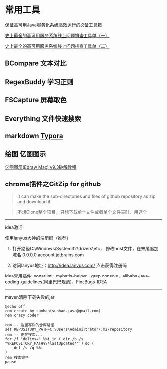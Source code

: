 # 常用工具
[保证高可用Java服务化系统高效运行的必备工具箱](https://mp.weixin.qq.com/s/uDqUqovc2ZwrM8Tuu2qhpg)

[史上最全的高可用服务系统线上问题排查工具单（一）](https://mp.weixin.qq.com/s/d_Tl6eiTmpde6eGT5pTaCg)

[史上最全的高可用服务系统线上问题排查工具单（二）](https://mp.weixin.qq.com/s/6EBgu__zwkYbGDjnVsbDlQ)

## BCompare 文本对比

## RegexBuddy 学习正则

## FSCapture 屏幕取色

## Everything 文件快速搜索 

## markdown [Typora](https://www.typora.io/)

## 绘图 亿图图示

[ 亿图图示(Edraw Max) v9.3破解教程](http://www.zdfans.com/html/17131.html)

## chrome插件之GitZip for github

> It can make the sub-directories and files of github repository as zip and download it.

> 不想Clone整个项目，只想下载单个文件或者单个文件夹时，用这个

-------------------
idea激活

使用lanyus大神的注册码（推荐）
1. 打开路径C:\Windows\System32\drivers\etc，
    修改host文件，在末尾追加域名 0.0.0.0 account.jetbrains.com

2. 访问lanyus地址：http://idea.lanyus.com/
    点击获得注册码

idea常用插件:
sonarlint、mybatis-helper、grep console、alibaba-java-coding-guidelines(阿里巴巴规范)、FindBugs-IDEA
    
-----------------
maven清除下载失败的jar
```
@echo off  
rem create by sunhao(sunhao.java@gmail.com)  
rem crazy coder  
    
rem -- 这里写你的仓库路径  
set REPOSITORY_PATH=C:\Users\Administrator\.m2\repository
rem -- 正在搜索...  
for /f "delims=" %%i in ('dir /b /s "%REPOSITORY_PATH%\*lastUpdated*"') do (  
    del /s /q %%i  
)  
rem 搜索完毕  
pause
```    